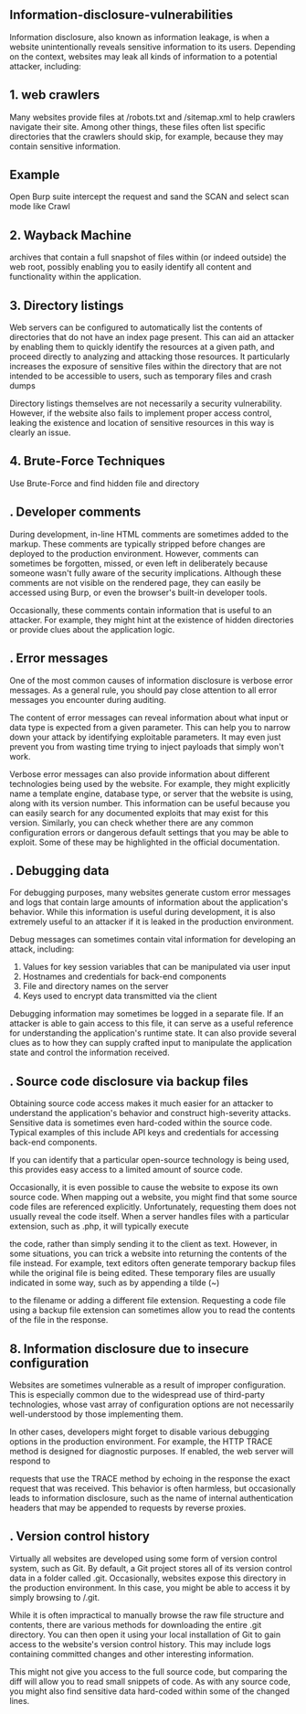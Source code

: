 ## Information-disclosure-vulnerabilities

Information disclosure, also known as information leakage, is when a website unintentionally reveals sensitive information to its users. 
Depending on the context, websites may leak all kinds of information to a potential attacker, including: 

## 1. web crawlers

Many websites provide files at /robots.txt and /sitemap.xml to help crawlers navigate their site. Among other things,
these files often list specific directories that the crawlers should skip, for example, because they may contain sensitive information. 

## Example

Open Burp suite intercept the request and sand the SCAN and select scan mode like Crawl

## 2. Wayback Machine

archives that contain a full snapshot of files within (or indeed outside) the web root, 
possibly enabling you to easily identify all content and functionality within the application.

## 3. Directory listings

Web servers can be configured to automatically list the contents of directories that do not have an index page present.
This can aid an attacker by enabling them to quickly identify the resources at a given path, 
and proceed directly to analyzing and attacking those resources. 
It particularly increases the exposure of sensitive files within the directory that are not intended to be accessible to users, 
such as temporary files and crash dumps

Directory listings themselves are not necessarily a security vulnerability. However, if the website also fails to implement proper access control, 
leaking the existence and location of sensitive resources in this way is clearly an issue. 

## 4. Brute-Force Techniques

Use Brute-Force and find hidden file and directory 

## . Developer comments

During development, in-line HTML comments are sometimes added to the markup.
These comments are typically stripped before changes are deployed to the production environment. However, comments can sometimes be forgotten, missed,
or even left in deliberately because someone wasn't fully aware of the security implications. 
Although these comments are not visible on the rendered page, they can easily be accessed using Burp, or even the browser's built-in developer tools. 

Occasionally, these comments contain information that is useful to an attacker. For example, 
they might hint at the existence of hidden directories or provide clues about the application logic. 

## . Error messages

One of the most common causes of information disclosure is verbose error messages. As a general rule, 
you should pay close attention to all error messages you encounter during auditing. 

The content of error messages can reveal information about what input or data type is expected from a given parameter. 
This can help you to narrow down your attack by identifying exploitable parameters. 
It may even just prevent you from wasting time trying to inject payloads that simply won't work. 

Verbose error messages can also provide information about different technologies being used by the website. 
For example, they might explicitly name a template engine, database type, or server that the website is using, along with its version number.
This information can be useful because you can easily search for any documented exploits that may exist for this version. Similarly, 
you can check whether there are any common configuration errors or dangerous default settings that you may be able to exploit.
Some of these may be highlighted in the official documentation. 

## . Debugging data

For debugging purposes, many websites generate custom error messages and logs that contain large amounts of information about the application's behavior.
While this information is useful during development, it is also extremely useful to an attacker if it is leaked in the production environment. 

Debug messages can sometimes contain vital information for developing an attack, including: 

1.  Values for key session variables that can be manipulated via user input 
2.  Hostnames and credentials for back-end components 
3.  File and directory names on the server 
4.  Keys used to encrypt data transmitted via the client

 Debugging information may sometimes be logged in a separate file. If an attacker is able to gain access to this file,
 it can serve as a useful reference for understanding the application's runtime state. 
 It can also provide several clues as to how they can supply crafted input to manipulate the application state and control the information received.
 
 ## . Source code disclosure via backup files
 
 Obtaining source code access makes it much easier for an attacker to understand the application's behavior and construct high-severity attacks.
 Sensitive data is sometimes even hard-coded within the source code. 
 Typical examples of this include API keys and credentials for accessing back-end components. 
 
 If you can identify that a particular open-source technology is being used, this provides easy access to a limited amount of source code. 
 
 Occasionally, it is even possible to cause the website to expose its own source code. When mapping out a website,
 you might find that some source code files are referenced explicitly. Unfortunately, requesting them does not usually reveal the code itself. 
 When a server handles files with a particular extension, such as .php, it will typically execute 
 
 the code, rather than simply sending it to the client as text. However, in some situations,
 you can trick a website into returning the contents of the file instead. For example, 
 text editors often generate temporary backup files while the original file is being edited. 
 These temporary files are usually indicated in some way, such as by appending a tilde (~) 
 
 to the filename or adding a different file extension. Requesting a code file using a backup file extension can sometimes allow you 
 to read the contents of the file in the response. 
 
 ## 8. Information disclosure due to insecure configuration
 
 Websites are sometimes vulnerable as a result of improper configuration. This is especially common due to the widespread use of third-party technologies,
 whose vast array of configuration options are not necessarily well-understood by those implementing them. 
 
 In other cases, developers might forget to disable various debugging options in the production environment.
 For example, the HTTP TRACE method is designed for diagnostic purposes. If enabled, the web server will respond to 
 
 requests that use the TRACE method by echoing in the response the exact request that was received. 
 This behavior is often harmless, but occasionally leads to information disclosure, 
 such as the name of internal authentication headers that may be appended to requests by reverse proxies. 
 
 ## . Version control history
 
 Virtually all websites are developed using some form of version control system, such as Git. By default,
 a Git project stores all of its version control data in a folder called .git. Occasionally, 
 websites expose this directory in the production environment. In this case, you might be able to access it by simply browsing to /.git. 
 
 While it is often impractical to manually browse the raw file structure and contents, 
 there are various methods for downloading the entire .git directory.
 You can then open it using your local installation of Git to gain access to the website's version control history. 
 This may include logs containing committed changes and other interesting information. 
 
 This might not give you access to the full source code, but comparing the diff will allow you to read small snippets of code. 
 As with any source code, you might also find sensitive data hard-coded within some of the changed lines. 
 
